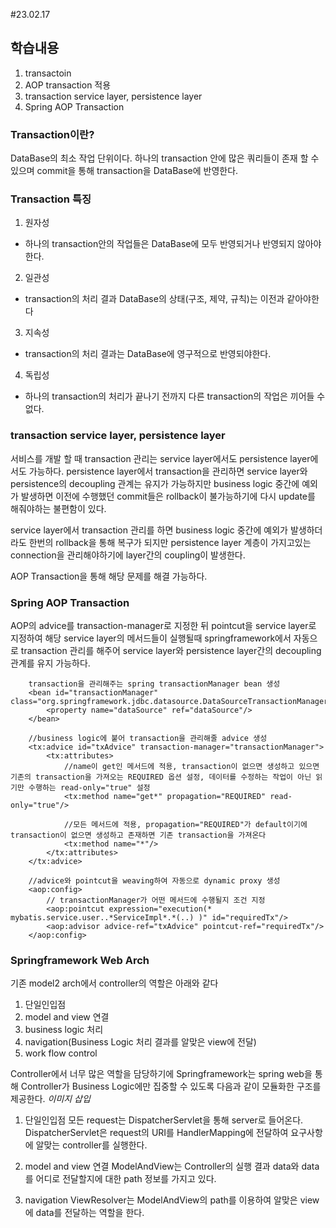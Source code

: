 #23.02.17

## 학습내용
1. transactoin
2. AOP transaction 적용
3. transaction service layer, persistence layer
4. Spring AOP Transaction

### Transaction이란?
DataBase의 최소 작업 단위이다. 하나의 transaction 안에 많은 쿼리들이 존재 할 수 있으며 commit을 통해 transaction을 DataBase에 반영한다.

### Transaction 특징
1. 원자성
 - 하나의 transaction안의 작업들은 DataBase에 모두 반영되거나 반영되지 않아야한다.

2. 일관성
 - transaction의 처리 결과 DataBase의 상태(구조, 제약, 규칙)는 이전과 같아야한다 

3. 지속성
 - transaction의 처리 결과는 DataBase에 영구적으로 반영되야한다.

4. 독립성
 - 하나의 transaction의 처리가 끝나기 전까지 다른 transaction의 작업은 끼어들 수 없다.


### transaction service layer, persistence layer
서비스를 개발 할 때 transaction 관리는 service layer에서도 persistence layer에서도 가능하다.
persistence layer에서 transaction을 관리하면 service layer와 persistence의 decoupling 관계는 유지가 가능하지만 business logic 중간에
예외가 발생하면 이전에 수행했던 commit들은 rollback이 불가능하기에 다시 update를 해줘야하는 불편함이 있다.

service layer에서 transaction 관리를 하면 business logic 중간에 예외가 발생하더라도 한번의 rollback을 통해 복구가 되지만
persistence layer 계층이 가지고있는 connection을 관리해야하기에 layer간의 coupling이 발생한다.

AOP Transaction을 통해 해당 문제를 해결 가능하다.

### Spring AOP Transaction
AOP의 advice를 transaction-manager로 지정한 뒤  pointcut을 service layer로 지정하여 해당 service layer의 메서드들이 
실행될때 springframework에서 자동으로 transaction 관리를 해주어 service layer와 persistence layer간의 decoupling 관계를 유지 가능하다.
```
	transaction을 관리해주는 spring transactionManager bean 생성
	<bean id="transactionManager" class="org.springframework.jdbc.datasource.DataSourceTransactionManager">
		<property name="dataSource" ref="dataSource"/>
	</bean>	
	
	//business logic에 붙어 transaction을 관리해줄 advice 생성 
	<tx:advice id="txAdvice" transaction-manager="transactionManager">
		<tx:attributes>
			//name이 get인 메서드에 적용, transaction이 없으면 생성하고 있으면 기존의 transaction을 가져오는 REQUIRED 옵션 설정, 데이터를 수정하는 작업이 아닌 읽기만 수행하는 read-only="true" 설정 
			<tx:method name="get*" propagation="REQUIRED" read-only="true"/>
			
			//모든 메서드에 적용, propagation="REQUIRED"가 default이기에 transaction이 없으면 생성하고 존재하면 기존 transaction을 가져온다
			<tx:method name="*"/>
		</tx:attributes>
	</tx:advice>
	
	//advice와 pointcut을 weaving하여 자동으로 dynamic proxy 생성
	<aop:config>
		// transactionManager가 어떤 메서드에 수행될지 조건 지정
		<aop:pointcut expression="execution(* mybatis.service.user..*ServiceImpl*.*(..) )" id="requiredTx"/>
		<aop:advisor advice-ref="txAdvice" pointcut-ref="requiredTx"/>
	</aop:config> 
```


### Springframework Web Arch
기존 model2 arch에서 controller의 역할은 아래와 같다
1. 단일인입점
2. model and view 연결
3. business logic 처리
4. navigation(Business Logic 처리 결과를 알맞은 view에 전달)
5. work flow control

Controller에서 너무 많은 역할을 담당하기에 Springframework는 spring web을 통해 Controller가 Business Logic에만 집중할 수 있도록
다음과 같이 모듈화한 구조를 제공한다.
*이미지 삽입*

1. 단일인입점
모든 request는 DispatcherServlet을 통해 server로 들어온다.
DispatcherServlet은 request의 URI를 HandlerMapping에 전달하여 요구사항에 알맞는 controller를 실행한다.

2. model and view 연결
ModelAndView는 Controller의 실행 결과 data와 data를 어디로 전달할지에 대한 path 정보를 가지고 있다. 

3. navigation
ViewResolver는 ModelAndView의 path를 이용하여 알맞은 view에 data를 전달하는 역할을 한다.
